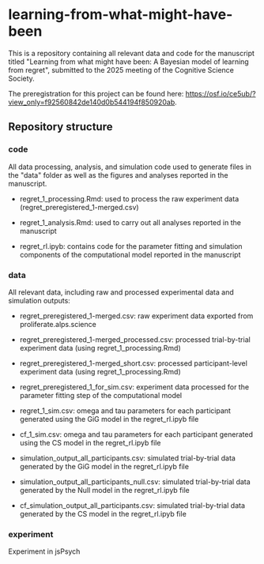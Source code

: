# learning-from-what-might-have-been

This is a repository containing all relevant data and code for the manuscript titled "Learning from what might have been: A Bayesian model of learning from regret", submitted to the 2025 meeting of the Cognitive Science Society.

The preregistration for this project can be found here: <https://osf.io/ce5ub/?view_only=f92560842de140d0b544194f850920ab>.

## Repository structure

### code

All data processing, analysis, and simulation code used to generate files in the "data" folder as well as the figures and analyses reported in the manuscript.

-   regret_1_processing.Rmd: used to process the raw experiment data (regret_preregistered_1-merged.csv)

-   regret_1_analysis.Rmd: used to carry out all analyses reported in the manuscript

-   regret_rl.ipyb: contains code for the parameter fitting and simulation components of the computational model reported in the manuscript

### data

All relevant data, including raw and processed experimental data and simulation outputs:

-   regret_preregistered_1-merged.csv: raw experiment data exported from proliferate.alps.science

-   regret_preregistered_1-merged_processed.csv: processed trial-by-trial experiment data (using regret_1_processing.Rmd)

-   regret_preregistered_1-merged_short.csv: processed participant-level experiment data (using regret_1_processing.Rmd)

-   regret_preregistered_1_for_sim.csv: experiment data processed for the parameter fitting step of the computational model

-   regret_1_sim.csv: omega and tau parameters for each participant generated using the GiG model in the regret_rl.ipyb file

-   cf_1_sim.csv: omega and tau parameters for each participant generated using the CS model in the regret_rl.ipyb file

-   simulation_output_all_participants.csv: simulated trial-by-trial data generated by the GiG model in the regret_rl.ipyb file

-   simulation_output_all_participants_null.csv: simulated trial-by-trial data generated by the Null model in the regret_rl.ipyb file

-   cf_simulation_output_all_participants.csv: simulated trial-by-trial data generated by the CS model in the regret_rl.ipyb file

### experiment

Experiment in jsPsych
